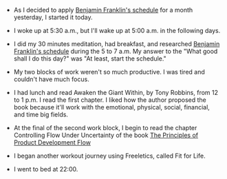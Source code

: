 - As I decided to apply [Benjamin Franklin's schedule](/zettelkasten/benjamin-franklins-schedule) for a month yesterday, I started it today.

- I woke up at 5:30 a.m., but I'll wake up at 5:00 a.m. in the following days.

- I did my 30 minutes meditation, had breakfast, and researched [Benjamin Franklin's schedule](/zettelkasten/benjamin-franklins-schedule) during the 5 to 7 a.m. My answer to the "What good shall I do this day?" was "At least, start the schedule."

- My two blocks of work weren't so much productive. I was tired and couldn't have much focus.

- I had lunch and read Awaken the Giant Within, by Tony Robbins, from 12 to 1 p.m. I read the first chapter. I liked how the author proposed the book because it'll work with the emotional, physical, social, financial, and time big fields.

- At the final of the second work block, I begin to read the chapter Controlling Flow Under Uncertainty of the book [The Principles of Product Development Flow](/books/the-principles-o-product-development-flow)

- I began another workout journey using Freeletics, called Fit for Life.

- I went to bed at 22:00.
